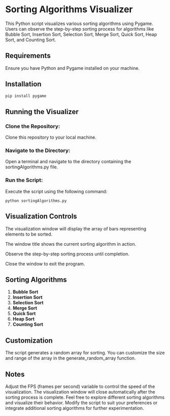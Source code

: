 # Sorting Algorithms Visualizer

This Python script visualizes various sorting algorithms using Pygame. Users can observe the step-by-step sorting process for algorithms like Bubble Sort, Insertion Sort, Selection Sort, Merge Sort, Quick Sort, Heap Sort, and Counting Sort.

## Requirements

Ensure you have Python and Pygame installed on your machine.

## Installation

```bash
pip install pygame
```

## Running the Visualizer
### Clone the Repository:

Clone this repository to your local machine.
### Navigate to the Directory:

Open a terminal and navigate to the directory containing the sortingAlgorithms.py file.
### Run the Script:

Execute the script using the following command:
```
python sortingAlgorithms.py
```

## Visualization Controls
The visualization window will display the array of bars representing elements to be sorted.

The window title shows the current sorting algorithm in action.

Observe the step-by-step sorting process until completion.

Close the window to exit the program.

## Sorting Algorithms
1. **Bubble Sort**
2. **Insertion Sort**
3. **Selection Sort**
4. **Merge Sort**
5. **Quick Sort**
6. **Heap Sort**
7. **Counting Sort**

## Customization
The script generates a random array for sorting. You can customize the size and range of the array in the generate_random_array function.

## Notes
Adjust the FPS (frames per second) variable to control the speed of the visualization.
The visualization window will close automatically after the sorting process is complete.
Feel free to explore different sorting algorithms and visualize their behavior. Modify the script to suit your preferences or integrate additional sorting algorithms for further experimentation.
